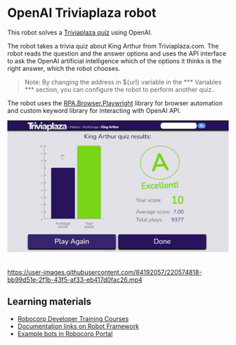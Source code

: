 # OpenAI Triviaplaza robot

This robot solves a [Triviaplaza quiz](https://www.triviaplaza.com/king-arthur-quiz/) using OpenAI.

The robot takes a trivia quiz about King Arthur from Triviaplaza.com. The robot reads the question and the answer options and uses the API interface to ask the OpenAI artificial intelligence which of the options it thinks is the right answer, which the robot chooses.

> Note: By changing the address in ${url} variable in the *** Variables *** section, you can configure the robot to perform another quiz..

The robot uses the [RPA.Browser.Playwright](https://robocorp.com/docs/libraries/rpa-framework/rpa-browser-playwright) library for browser automation and custom keyword library for interacting with OpenAI API.

<img src="images/result.png" style="margin-bottom:20px">

https://user-images.githubusercontent.com/84192057/220574818-bb99d51e-2f1b-43f5-af33-eb417d0fac26.mp4

## Learning materials

- [Robocorp Developer Training Courses](https://robocorp.com/docs/courses)
- [Documentation links on Robot Framework](https://robocorp.com/docs/languages-and-frameworks/robot-framework)
- [Example bots in Robocorp Portal](https://robocorp.com/portal)
